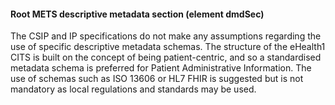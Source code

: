 #### Root METS descriptive metadata section (element dmdSec)

The CSIP and IP specifications do not make any assumptions regarding the use of specific descriptive metadata schemas. The structure of the eHealth1 CITS is built on the concept of being patient-centric, and so a standardised metadata schema is preferred for Patient Administrative Information. The use of schemas such as ISO 13606 or HL7 FHIR is suggested but is not mandatory as local regulations and standards may be used.
